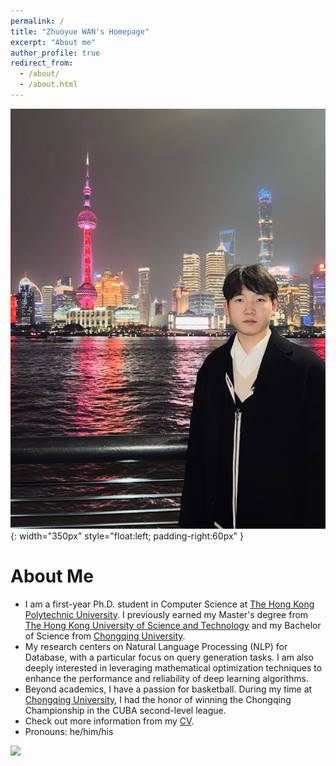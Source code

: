 ```yaml
---
permalink: /
title: "Zhuoyue WAN's Homepage"
excerpt: "About me"
author_profile: true
redirect_from: 
  - /about/
  - /about.html
---
```

![1683343073512](image/about/shanghai_2024_12.jpg){: width="350px" style="float:left; padding-right:60px" }

# About Me

* I am a first-year Ph.D. student in Computer Science at [The Hong Kong Polytechnic University](https://www.polyu.edu.hk/). I previously earned my Master's degree from [The Hong Kong University of Science and Technology](https://hkust.edu.hk/) and my Bachelor of Science from [Chongqing University](https://www.cqu.edu.cn/).
* My research centers on Natural Language Processing (NLP) for Database, with a particular focus on query generation tasks. I am also deeply interested in leveraging mathematical optimization techniques to enhance the performance and reliability of deep learning algorithms.
* Beyond academics, I have a passion for basketball. During my time at [Chongqing University](https://www.cqu.edu.cn/), I had the honor of winning the Chongqing Championship in the CUBA second-level league.
* Check out more information from my [CV](https://zwanah.github.io/files/CV_WAN_Zhuoyue_25_1.pdf).
* Pronouns: he/him/his

<a href='https://clustrmaps.com/site/1buji'  title='Visit tracker'><img src='//clustrmaps.com/map_v2.png?cl=ffffff&w=500&t=n&d=8FvmiF-Ze-Y-aFCJrTdqv0-ObHOkMPnPj1hOWXH7ayU&co=747f93&ct=ffffff'/></a>
